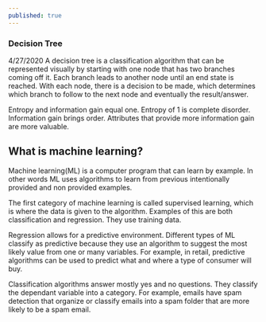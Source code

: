 ```yaml
---
published: true
---
```

### Decision Tree

4/27/2020
A decision tree is a classification algorithm that can be represented visually by starting with one node that has two branches coming off it. Each branch leads to another node until an end state is reached. With each node, there is a decision to be made, which determines which branch to follow to the next node and eventually the result/answer.

Entropy and information gain equal one. Entropy of 1 is complete disorder. Information gain brings order. Attributes that provide more information gain are more valuable. 

## What is machine learning?

Machine learning(ML) is a computer program that can learn by example. In other words ML uses algorithms to learn from previous intentionally provided and non provided examples. 

The first category of machine learning is called supervised learning, which is where the data is given to the algorithm. Examples of this are both classification and regression. They use training data.

Regression allows for a predictive environment. Different types of ML classify as predictive because they use an algorithm to suggest the most likely value from one or many variables. For example, in retail, predictive algorithms can be used to predict what and where a type of consumer will buy. 

Classification algorithms answer mostly yes and no questions. They classify the dependant variable into a category. For example, emails have spam detection that organize or classify emails into a spam folder that are more likely to be a spam email.
